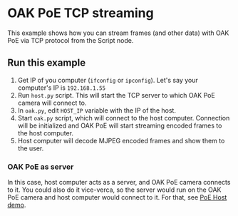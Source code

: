# OAK PoE TCP streaming

This example shows how you can stream frames (and other data) with OAK PoE via TCP protocol from the Script node.

## Run this example

1. Get IP of you computer (`ifconfig` or `ipconfig`). Let's say your computer's IP is `192.168.1.55`
2. Run `host.py` script. This will start the TCP server to which OAK PoE camera will connect to.
3. In `oak.py`, edit `HOST_IP` variable with the IP of the host.
4. Start `oak.py` script, which will connect to the host computer. Connection will be initialized and OAK PoE will start streaming encoded frames to the host computer.
5. Host computer will decode MJPEG encoded frames and show them to the user.

### OAK PoE as server

In this case, host computer acts as a server, and OAK PoE camera connects to it. You could also do it vice-verca, so the server would run on the OAK PoE camera and host computer would connect to it. For that, see [PoE Host demo](..).


